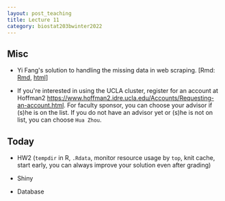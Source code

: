 ```yaml
---
layout: post_teaching
title: Lecture 11
category: biostat203bwinter2022
---
```


## Misc

* Yi Fang's solution to handling the missing data in web scraping. \[Rmd: [Rmd](https://raw.githubusercontent.com/ucla-biostat203b-2021winter/ucla-biostat203b-2021winter.github.io/master/slides/10-scraping/fill-missing-values.rmd), [html](https://ucla-biostat-203b.github.io/2022winter/slides/10-scraping/fill-missing-values.html)\]

* If you're interested in using the UCLA cluster, register for an account at Hoffman2 <https://www.hoffman2.idre.ucla.edu/Accounts/Requesting-an-account.html>. For faculty sponsor, you can choose your advisor if (s)he is on the list. If you do not have an advisor yet or (s)he is not on list, you can choose `Hua Zhou`.

## Today

* HW2 (`tempdir` in R, `.Rdata`, monitor resource usage by `top`, knit cache, start early, you can always improve your solution even after grading)

* Shiny

* Database
